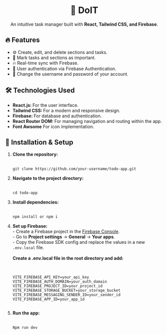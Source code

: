 <h1 align="center"> 📝 DoIT</h1>
<p align="center">
  An intuitive task manager built with <b>React, Tailwind CSS, and Firebase</b>.
</p>

<h2>🔥 Features</h2>
<ul>
  <li>⚙️ Create, edit, and delete sections and tasks.</li>
  <li>📌 Mark tasks and sections as important.</li>
  <li>🔥 Real-time sync with Firebase.</li>
  <li>👤 User authentication via Firebase Authentication.</li>
  <li>🔧 Change the username and password of your account.</li>
</ul>

<h2>🛠️ Technologies Used</h2>
<ul>
  <li>
    <b>React.js: </b> For the user interface.
  </li>
  <li>
    <b>Tailwind CSS: </b> For a modern and responsive design.
  </li>
  <li>
    <b>Firebase: </b> For database and authentication.
  </li>
  <li>
    <b>React Router DOM: </b> For managing navigation and routing within the app.
  </li>
  <li>
    <b>Font Awsome</b> For icon implementation.
  </li>
</ul>

<h2>🚀 Installation & Setup</h2>
<ol>
  <li>
    <b>Clone the repository:</b>
    <br><br>
    <pre><code>git clone https://github.com/your-username/todo-app.git</code></pre>
  </li>
  
  <li>
    <b>Navigate to the project directory:</b>
    <br><br>
    <pre><code>cd todo-app</code></pre>
  </li>

  <li>
    <b>Install dependencies:</b>
    <br><br>
    <pre><code>npm install or npm i</code></pre>
  </li>

  <li>
    <b>Set up Firebase:</b>
    <br>
    - Create a Firebase project in the <a href="https://console.firebase.google.com/"> Firebase Console</a>.
    <br>
    - Go to <b>Project settings</b> → <b>General</b> → <b>Your apps</b>.
    <br>
    - Copy the Firebase SDK config and replace the values in a new <code>.env.local</code> file.
    <br><br>
    <b>Create a .env.local file in the root directory and add:</b>
    <br><br>
    <pre><code>
VITE_FIREBASE_API_KEY=your_api_key
VITE_FIREBASE_AUTH_DOMAIN=your_auth_domain
VITE_FIREBASE_PROJECT_ID=your_project_id
VITE_FIREBASE_STORAGE_BUCKET=your_storage_bucket
VITE_FIREBASE_MESSAGING_SENDER_ID=your_sender_id
VITE_FIREBASE_APP_ID=your_app_id
    </code></pre>
  </li>

  <li>
    <b>Run the app:</b>
    <br><br>
    <pre><code>Npm run dev</code></pre>
  </li>
</ol>
